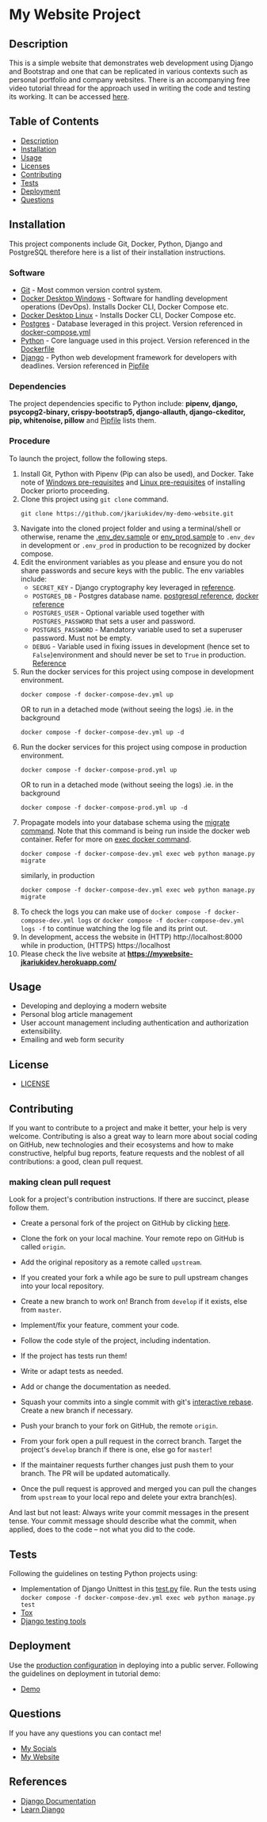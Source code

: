 # My Website Project

  ## Description
  This is a simple website that demonstrates web development using Django and Bootstrap and one that can be replicated
in various contexts such as personal portfolio and company websites. There is an accompanying free video tutorial thread for the approach used in writing the code and testing its working. It can be accessed 
[here]().

  ## Table of Contents
  - [Description](#description)
  - [Installation](#installation)
  - [Usage](#usage)
  - [Licenses](#license)
  - [Contributing](#contributing)
  - [Tests](#tests)
  - [Deployment](#deployment)
  - [Questions](#questions)

  ## Installation
  This project components include Git, Docker, Python, Django and PostgreSQL therefore here is a list of their installation 
instructions.
### Software

  - [Git](https://git-scm.com/book/en/v2/Getting-Started-Installing-Git) - Most common version control system.
  - [Docker Desktop Windows](https://docs.docker.com/desktop/windows/install/) - Software for handling development operations (DevOps). Installs Docker CLI, Docker Compose etc.
  - [Docker Desktop Linux](https://docs.docker.com/desktop/linux/install/) - Installs Docker CLI, Docker Compose etc.
  - [Postgres](https://hub.docker.com/_/postgres?tab=tags) - Database leveraged in this project. Version referenced in [docker-compose.yml](docker-compose-dev.yml)
  - [Python](https://www.python.org/downloads/release/python-3810/) - Core language used in this project. Version referenced in the [Dockerfile](Dockerfile)
  - [Django](https://docs.djangoproject.com/en/4.0/topics/install/) - Python web development framework for developers with deadlines. Version referenced in [Pipfile](Pipfile)

### Dependencies
  The project dependencies specific to Python include: __pipenv, django, psycopg2-binary, crispy-bootstrap5, django-allauth, django-ckeditor, pip, 
  whitenoise, pillow__ and [Pipfile](Pipfile) lists them.

### Procedure

  To launch the project, follow the following steps.
  1. Install Git, Python with Pipenv (Pip can also be used), and Docker. Take note of [Windows pre-requisites](https://docs.docker.com/desktop/windows/install/#system-requirements) 
     and [Linux pre-requisites](https://docs.docker.com/desktop/linux/install/#system-requirements) of installing Docker priorto proceeding.
  2. Clone this project using `git clone` command.
      ```shell
     git clone https://github.com/jkariukidev/my-demo-website.git
     ```
  3. Navigate into the cloned project folder and using a terminal/shell or otherwise, rename the [.env_dev.sample](.env_dev.sample) 
     or [env_prod.sample](.env_prod.sample) to `.env_dev` in development or `.env_prod` in production to be recognized by docker compose.
  4. Edit the environment variables as you please and ensure you do not share passwords and secure keys with the public. The env variables include:
     - ``SECRET_KEY`` - Django cryptography key leveraged in [reference](https://docs.djangoproject.com/en/4.0/ref/settings/#secret-key).
     - ``POSTGRES_DB`` - Postgres database name. [postgresql reference](https://www.postgresql.org/docs/14/libpq-envars.html), [docker reference](https://hub.docker.com/_/postgres)
     - ``POSTGRES_USER`` - Optional variable used together with ``POSTGRES_PASSWORD`` that sets a user and password.
     - ``POSTGRES_PASSWORD`` - Mandatory variable used to set a superuser password. Must not be empty.
     - ``DEBUG`` - Variable used in fixing issues in development (hence set to ``False``)environment and should never be set to ``True`` in 
       production. [Reference](https://docs.djangoproject.com/en/4.0/howto/deployment/checklist/#debug)
  5. Run the docker services for this project using compose in development environment.
     ```
     docker compose -f docker-compose-dev.yml up
     ```
     OR to run in a detached mode (without seeing the logs) .ie. in the background
     ```
     docker compose -f docker-compose-dev.yml up -d
     ```
  6. Run the docker services for this project using compose in production environment.
     ```
     docker compose -f docker-compose-prod.yml up
     ```
     OR to run in a detached mode (without seeing the logs) .ie. in the background
     ```
     docker compose -f docker-compose-prod.yml up -d
     ```
  7. Propagate models into your database schema using the [migrate command](https://docs.djangoproject.com/en/4.0/ref/django-admin/#migrate). Note
     that this command is being run inside the docker web container. Refer for more on [exec docker command](https://docs.docker.com/engine/reference/commandline/compose_exec/).
     ```
     docker compose -f docker-compose-dev.yml exec web python manage.py migrate
     ```
     similarly, in production
     ```
     docker compose -f docker-compose-dev.yml exec web python manage.py migrate
     ```
  8. To check the logs you can make use of ``docker compose -f docker-compose-dev.yml logs`` or ``docker compose -f docker-compose-dev.yml logs -f`` to continue watching the log file and its print out.
  9. In development, access the website in (HTTP) http://localhost:8000 while in production, (HTTPS) https://localhost
  10. Please check the live website at **https://mywebsite-jkariukidev.herokuapp.com/**

  ## Usage

  - Developing and deploying a modern website
  - Personal blog article management
  - User account management including authentication and authorization extensibility.
  - Emailing and web form security

  ## License
  - [LICENSE](LICENSE)

  ## Contributing
  If you want to contribute to a project and make it better, your help is very welcome. Contributing is also a great 
  way to learn more about social coding on GitHub, new technologies and their ecosystems and how to make constructive, 
  helpful bug reports, feature requests and the noblest of all contributions: a good, clean pull request.

### making clean pull request

Look for a project's contribution instructions. If there are succinct, please follow them.

- Create a personal fork of the project on GitHub by clicking [here](https://github.com/jkariukidev/my-demo-website/fork).
- Clone the fork on your local machine. Your remote repo on GitHub is called `origin`.
- Add the original repository as a remote called `upstream`.
- If you created your fork a while ago be sure to pull upstream changes into your local repository.
- Create a new branch to work on! Branch from `develop` if it exists, else from `master`.
- Implement/fix your feature, comment your code.
- Follow the code style of the project, including indentation.
- If the project has tests run them!
- Write or adapt tests as needed.
- Add or change the documentation as needed.
- Squash your commits into a single commit with git's [interactive rebase](https://help.github.com/articles/interactive-rebase). 
  Create a new branch if necessary.
- Push your branch to your fork on GitHub, the remote `origin`.
- From your fork open a pull request in the correct branch. Target the project's `develop` branch if there is one, else 
  go for `master`!

- If the maintainer requests further changes just push them to your branch. The PR will be updated automatically.
- Once the pull request is approved and merged you can pull the changes from `upstream` to your local repo and delete
your extra branch(es).

And last but not least: Always write your commit messages in the present tense. Your commit message should describe what 
the commit, when applied, does to the code – not what you did to the code.

  ## Tests
  Following the guidelines on testing Python projects using:
  - Implementation of Django Unittest in this [test.py](website/tests.py) file. Run the tests using ``docker compose -f docker-compose-dev.yml exec web python manage.py test``
  - [Tox](https://docs.djangoproject.com/en/4.0/internals/contributing/writing-code/unit-tests/#running-tests-using-tox)
  - [Django testing tools](https://docs.djangoproject.com/en/4.0/topics/testing/tools/)

  ## Deployment
  Use the [production configuration](docker-compose-prod.yml) in deploying into a public server. Following the guidelines on deployment in tutorial demo:
  - [Demo](https://youtube.com/josephkariukidev)

  ## Questions
  If you have any questions you can contact me!

  - [My Socials](https://linktr.ee/josephkariuki)
  - [My Website](https://josephkariuki.com)
  ## References
  - [Django Documentation](https://docs.djangoproject.com/)
  - [Learn Django](https://learndjango.com/)